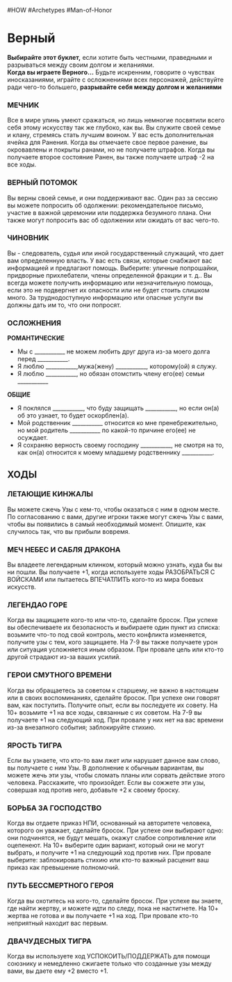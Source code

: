 #HOW  #Archetypes #Man-of-Honor 
# Верный
**Выбирайте этот буклет,** если хотите быть  честными, праведными и разрываться между своим  долгом и желаниями.  
**Когда вы играете Верного…** Будьте искренним,  говорите о чувствах иносказаниями, играйте с  осложнениями всех персонажей, действуйте ради чего-то большего, **разрывайте себя между долгом и  желаниями**

### МЕЧНИК  
Все в мире улинь умеют сражаться, но лишь немногие посвятили  всего себя этому искусству так же глубоко, как вы. Вы служите  своей семье и клану, стремясь стать лучшим воином. У вас есть  дополнительная ячейка для Ранения. Когда вы отмечаете свое  первое ранение, вы окровавлены и покрыты ранами, но не  получаете штрафов. Когда вы получаете второе состояние  Ранен, вы также получаете штраф -2 на все ходы.

### ВЕРНЫЙ ПОТОМОК  
Вы верны своей семье, и они поддерживают вас. Один раз за сессию вы можете  попросить об одолжении: рекомендательное письмо, участие в важной церемонии  или поддержка безумного плана. Они также  могут попросить вас об одолжении  или ожидать от вас чего-то.

### ЧИНОВНИК  
Вы - следователь, судья или иной государственный служащий, что дает  вам определенную власть. У вас есть связи, которые снабжают вас  информацией и предлагают помощь. Выберите: уличные попрошайки,  придворные прихлебатели, члены определенной фракции и т. д.. Вы  всегда можете получить информацию или незначительную помощь,  если это не подвергнет их опасности или не будет стоить слишком  много. За труднодоступную информацию или опасные услуги вы  должны дать им то, что они попросят.

### ОСЛОЖНЕНИЯ
 **РОМАНТИЧЕСКИЕ**
- Мы с \_\_\_\_\_\_\_\_\_\_\_ не можем любить друг друга из-за моего долга перед \_\_\_\_\_\_\_\_\_\_\_.  
- Я люблю \_\_\_\_\_\_\_\_\_\_\_,мужа(жену) \_\_\_\_\_\_\_\_\_\_\_, которому(ой)  я служу.  
- Я люблю \_\_\_\_\_\_\_\_\_\_\_, но обязан отомстить члену  его(ее) семьи \_\_\_\_\_\_\_\_\_\_\_  

 **ОБЩИЕ**
- Я поклялся \_\_\_\_\_\_\_\_\_\_\_, что буду защищать \_\_\_\_\_\_\_\_\_\_\_, но  если он(а) об это узнает, то будет  оскорблен(а).  
- Мой родственник \_\_\_\_\_\_\_\_\_\_\_ относится ко мне  пренебрежительно, но мой родитель \_\_\_\_\_\_\_\_\_\_\_  по какой-то причине его(ее) не осуждает.  
- Я сохраняю верность своему господину  \_\_\_\_\_\_\_\_\_\_\_, не смотря на то, как он(а) относится к  моему младшему родственнику \_\_\_\_\_\_\_\_\_\_\_. 

## ХОДЫ
### ЛЕТАЮЩИЕ КИНЖАЛЫ  
Вы можете сжечь Узы с кем-то, чтобы оказаться с ним в одном  месте. По согласованию с вами, другие игроки также могут сжечь  Узы с вами, чтобы вы появились в самый необходимый момент.  Опишите, как случилось так, что вы прибыли вовремя.  

### МЕЧ НЕБЕС И САБЛЯ ДРАКОНА  
Вы владеете легендарным клинком, который можно узнать, куда  бы вы ни пошли. Вы получаете +1, когда используете ходы  РАЗОБРАТЬСЯ С ВОЙСКАМИ или пытаетесь ВПЕЧАТЛИТЬ  кого-то из мира боевых искусств.  

### ЛЕГЕНДАО ГОРЕ  
Когда вы защищаете кого-то или что-то, сделайте бросок. При  успехе вы обеспечиваете их безопасность и выбираете один пункт  из списка: возьмите что-то под свой контроль, место конфликта  изменяется, получите узы с тем, кого защищаете. На 7-9 вы также  получаете урон или ситуация усложняется иным образом.  При провале цель или кто-то другой страдают из-за ваших усилий.  

### ГЕРОИ СМУТНОГО ВРЕМЕНИ  
Когда вы обращаетесь за советом к старшему, не важно в  настоящем или в своих воспоминаниях, сделайте бросок. При  успехе они говорят вам, как поступить. Получите опыт, если вы  последуете их совету. На 10+ возьмите +1 на все ходы, связанные с  их советом. На 7-9 вы получаете +1 на следующий ход. При провале  у них нет на вас времени из-за внезапного события; заблокируйте  стихию.  

### ЯРОСТЬ ТИГРА  
Если вы узнаете, что кто-то вам лжет или нарушает данное вам  слово, вы получаете с ним Узы. В дополнение к обычным  вариантам, вы можете жечь эти узы, чтобы сломать планы или  сорвать действие этого человека. Расскажите, что произойдет.  Если вы сожжете эти узы, совершая ход против него, добавьте +2 к  своему броску.  

### БОРЬБА ЗА ГОСПОДСТВО  
Когда вы отдаете приказ НПИ, основанный на авторитете  человека, которого он уважает, сделайте бросок. При успехе они  выбирают одно: они подчинятся, не будут мешать, окажут слабое  сопротивление или оцепенеют. На 10+ выберите один вариант,  который они не могут выбрать, и получите +1 на следующий ход  против них. При провале выберите: заблокировать стихию или  кто-то важный расценит ваш приказ как превышение полномочий.

### ПУТЬ БЕССМЕРТНОГО ГЕРОЯ  
Когда вы охотитесь на кого-то, сделайте бросок. При успехе  вы знаете, где найти жертву, и можете идти по следу, пока не  настигнете. На 10+ жертва не готова и вы получаете +1 на ход.  При провале кто-то неприятный находит вас первым.  

### ДВАЧУДЕСНЫХ ТИГРА  
Когда вы используете ход УСПОКОИТЬ/ПОДДЕРЖАТЬ  для помощи союзнику и немедленно сжигаете только что  созданные узы между вами, вы даете ему +2 вместо +1. 